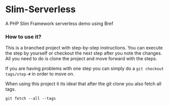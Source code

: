 # Slim-Serverless

A PHP Slim Framework serverless demo using Bref

### How to use it?

This is a branched project with step-by-step instructions. You can execute the step by yourself or checkout the next 
step after you note the changes. All you need to do is clone the project and move forward with the steps.  

If you are having problems with one step you can simply do a ```git checkout tags/step-#``` in order to move on.

When using this project it its ideal that after the git clone you also fetch all tags. 

``git fetch --all --tags``





